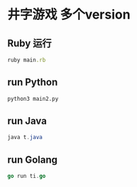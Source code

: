 # 井字游戏 多个version

## Ruby 运行

```ruby
ruby main.rb
```

## run Python

```py
python3 main2.py
```

## run Java

```java
java t.java 
```

## run Golang

```go
go run ti.go
```
